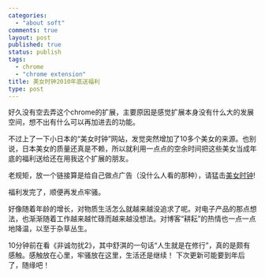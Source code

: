 ```yaml
--- 
categories: 
  - "about soft"
comments: true
layout: post
published: true
status: publish
tags: 
  - chrome
  - "chrome extension"
title: 美女时钟2010年底送福利
type: post
---
```

好久没有空去弄这个chrome的扩展，主要原因是感觉扩展本身没有什么大的发展空间，想不出有什么可以再加进去的功能。  

不过上了一下小日本的“美女时钟”网站，发觉突然增加了10多个美女的来源。也别说，日本美女的质量还真是不赖，所以就利用一点点的空余时间把这些美女当成年底的福利送给还在用我这个扩展的朋友。  

老规矩，放一个链接算是给自己做点广告（没什么人看的那种），请猛击<a href="https://chrome.google.com/extensions/detail/hhobgcppbniancjoeimpfojiekanklek?hl=zh-CN" target="_blank">美女时钟</a>!  

福利发完了，顺便再发点牢骚。  

好像随着年龄的增长，对物质生活怎么就越来越没追求了呢。对电子产品的那点想法，也渐渐随着工作越来越忙碌而越来越没想法。对博客“耕耘”的热情也一点一点地降温，以至于杂草丛生。  

10分钟前在看《非诚勿扰2》，其中舒淇的一句话“人生就是在修行”，真的是颇有感触。感触放在心里，牢骚放在这里，生活还是继续！  下次更新可能要到年后了，随缘吧！
